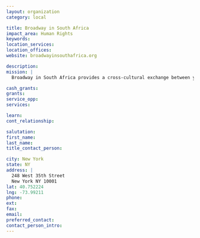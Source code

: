 ```yaml
---
layout: organization
category: local

title: Broadway in South Africa
impact_area: Human Rights
keywords: 
location_services: 
location_offices: 
website: broadwayinsouthafrica.org

description: 
mission: |
  Broadway in South Africa provides a cross-cultural exchange between youth in need and artists who seek to use their talents for positive, global change. BSA brings professional singers, dancers, actors, directors, and musicians based in New York City to work with under privileged children in townships outside of Johannesburg, Cape Town, and Durban, South Africa. In addition, our teaching artists work with children in communities surrounding New York City and Boston, with additional programs planned for Charlotte, Miami, and Chicago. 

cash_grants: 
grants: 
service_opp: 
services: 

learn: 
cont_relationship: 

salutation: 
first_name: 
last_name: 
title_contact_person: 

city: New York
state: NY
address: |
  248 West 35th Street  
  New York NY 10001
lat: 40.752224
lng: -73.99211
phone: 
ext: 
fax: 
email: 
preferred_contact: 
contact_person_intro: 
---
```

